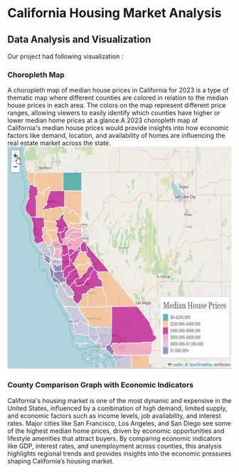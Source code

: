 # California Housing Market Analysis
## Data Analysis and Visualization 
Our project had following visualization :
### Choropleth Map 
A choropleth map of median house prices in California for 2023 is a type of thematic map where different counties are colored in relation to the median house prices in each area. The colors on the map represent different price ranges, allowing viewers to easily identify which counties have higher or lower median home prices at a glance.A 2023 choropleth map of California's median house prices would provide insights into how economic factors like demand, location, and availability of homes are influencing the real estate market across the state.
<img src="team_subprime/img/medianhousing.gif" height="500" width="900" />
### County Comparison Graph with Economic Indicators
California's housing market is one of the most dynamic and expensive in the United States, influenced by a combination of high demand, limited supply, and economic factors such as income levels, job availability, and interest rates. Major cities like San Francisco, Los Angeles, and San Diego see some of the highest median home prices, driven by economic opportunities and lifestyle amenities that attract buyers. By comparing economic indicators like GDP, interest rates, and unemployment across counties, this analysis highlights regional trends and provides insights into the economic pressures shaping California’s housing market.

